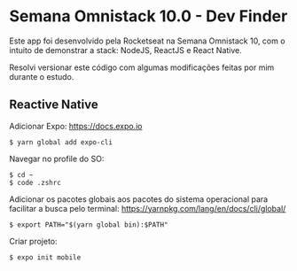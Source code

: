 # Semana Omnistack 10.0 - Dev Finder
Este app foi desenvolvido pela Rocketseat na Semana Omnistack 10, com o intuito de demonstrar a stack: NodeJS, ReactJS e React Native. 

Resolvi versionar este código com algumas modificações feitas por mim durante o estudo.

## Reactive Native
Adicionar Expo: https://docs.expo.io
```
$ yarn global add expo-cli
```

Navegar no profile do SO: 
```
$ cd ~
$ code .zshrc

``` 
Adicionar os pacotes globais aos pacotes do sistema operacional para facilitar a busca pelo terminal: https://yarnpkg.com/lang/en/docs/cli/global/
```
$ export PATH="$(yarn global bin):$PATH"
```

Criar projeto: 
```
$ expo init mobile
```




